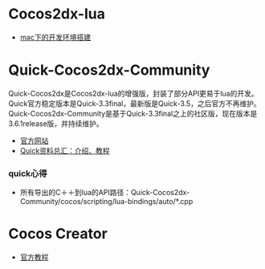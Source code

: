 
# Cocos2dx-lua
- [mac下的开发环境搭建](http://sunhantao.github.io/2016/02/13/Mac%E4%B8%8B%E7%BC%96%E7%A0%81%E8%B0%83%E8%AF%95Cocos2dx-lua%E7%9A%84%E5%B7%A5%E5%85%B7/)

# Quick-Cocos2dx-Community

Quick-Cocos2dx是Cocos2dx-lua的增强版，封装了部分API更易于lua的开发。Quick官方稳定版本是Quick-3.3final，最新版是Quick-3.5，之后官方不再维护。Quick-Cocos2dx-Community是基于Quick-3.3final之上的社区版，现在版本是3.6.1release版，并持续维护。
- [官方网站](http://www.tairan.com/)
- [Quick资料总汇：介绍、教程](http://www.cocoachina.com/bbs/read.php?tid-331250.html)

### quick心得
- 所有导出的C＋＋到lua的API路径：Quick-Cocos2dx-Community/cocos/scripting/lua-bindings/auto/*.cpp

# Cocos Creator
- [官方教程](http://mp.weixin.qq.com/s?__biz=MjM5ODAxNTM2NA==&mid=409633776&idx=1&sn=926c49761ba2aa0368f21bd34ad3d9d3#rd)